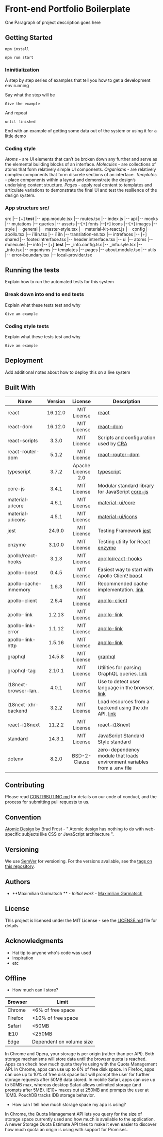 # Front-end Portfolio Boilerplate

One Paragraph of project description goes here

## Getting Started

```text
npm install

npm run start
```

### Ininitialization

A step by step series of examples that tell you how to get a development env running

Say what the step will be

```text
Give the example
```

And repeat

```text
until finished
```

End with an example of getting some data out of the system or using it for a little demo

### Coding style

*Atoms* - are UI elements that can’t be broken down any further and serve as the elemental building blocks of an interface.
*Molecules* - are collections of atoms that form relatively simple UI components.
*Organisms* - are relatively complex components that form discrete sections of an interface.
*Templates* - place components within a layout and demonstrate the design’s underlying content structure.
*Pages* - apply real content to templates and articulate variations to demonstrate the final UI and test the resilience of the design system.

### App structure src/

src
     |-- [+] __test__
          |-- app.module.tsx
          |-- routes.tsx
          |-- index.js
     |-- api
          |-- mocks
          |-- mutations
          |-- queries
     |-- assets
          |--[+] fonts
          |--[+] icons
          |--[+] images
          |-- style
               |-- general
                    |-- master-style.tsx
               |-- material-kit-react.js
     |-- config
          |-- apollo.tsx
          |-- i18n.tsx
     |-- i18n
          |-- translation-en.tsx
     |-- intrefaces
          |-- [+] shared
          |-- footer.intrerface.tsx
          |-- header.intrerface.tsx
     |-- ui
          |-- atoms
          |-- molecules
               |-- info
                    |-- [+] __test__
                    |-- _info.config.tsx
                    |-- _info.syle.tsx
                    |-- _info.tsx
          |-- organisms
          |-- templates
          |-- pages
               |-- about.module.tsx
     |-- utils
          |-- error-boundary.tsx
          |-- local-provider.tsx

## Running the tests

Explain how to run the automated tests for this system

### Break down into end to end tests

Explain what these tests test and why

```text
Give an example
```

### Coding style tests

Explain what these tests test and why

```text
Give an example
```

## Deployment

Add additional notes about how to deploy this on a live system

## Built With

|   Name               | Version |       License      |    Description                                                                                                     |
|----------------------|:-------:|:------------------:|--------------------------------------------------------------------------------------------------------------------|
| react                | 16.12.0 |     MIT License    | [react](https://reactjs.org/docs/getting-started.html)                                                             |
| react-dom            | 16.12.0 |     MIT License    | [react-dom](https://reactjs.org/docs/react-dom.html)                                                               |
| react-scripts        |   3.3.0 |     MIT License    | Scripts and configuration used by [CRA](https://create-react-app.dev/docs/getting-started/)                        |
| react-router-dom     |   5.1.2 |     MIT License    | [react-router-dom](https://reacttraining.com/react-router/web/guides/quick-start)                                  |
| typescript           |   3.7.2 | Apache License 2.0 | [typescript](https://www.typescriptlang.org/)                                                                      |
| core-js              |   3.4.1 |     MIT License    | Modular standard library for JavaScript [core-js](https://github.com/zloirock/core-js)                             |
| material-ui/core     |   4.6.1 |     MIT License    | [material-ui/core](https://material-ui.com/getting-started/installation/)                                          |
| material-ui/icons    |   4.5.1 |     MIT License    | [material-ui/icons](https://material-ui.com/components/material-icons/)                                            |
| jest                 |  24.9.0 |     MIT License    | Testing Framework [jest](https://jestjs.io/docs/en/getting-started.html)                                           |
| enzyme               |  3.10.0 |     MIT License    | Testing utility for React [enzyme](https://airbnb.io/enzyme/docs/api/)                                             |
| apollo/react-hooks   |   3.1.3 |     MIT License    | [apollo/react-hooks](https://www.apollographql.com/docs/react/api/react-hooks/)                                    |
| apollo-boost         |   0.4.5 |     MIT License    | Easiest way to start with Apollo Client! [boost](https://www.npmjs.com/package/apollo-boost)                       |
| apollo-cache-inmemory|   1.6.3 |     MIT License    | Recommended cache implementation. [link](https://www.npmjs.com/package/apollo-cache-inmemory)                      |
| apollo-client        |   2.6.4 |     MIT License    | [apollo-client](https://www.apollographql.com/docs/react/)                                                         |
| apollo-link          |  1.2.13 |     MIT License    | [apollo-link](https://www.apollographql.com/docs/link/)                                                            |
| apollo-link-error    |  1.1.12 |     MIT License    | [apollo-link](https://www.apollographql.com/docs/link/)                                                            |
| apollo-link-http     |  1.5.16 |     MIT License    | [apollo-link](https://www.apollographql.com/docs/link/)                                                            |
| graphql              |  14.5.8 |     MIT License    | [graphql](https://graphql.org/code/#javascript)                                                                    |
| graphql-tag          |  2.10.1 |     MIT License    | Utilities for parsing GraphQL queries. [link](https://www.npmjs.com/package/graphql-tag)                           |
| i18next-browser-lan..|   4.0.1 |     MIT License    | Use to detect user language in the browser. [link](https://www.npmjs.com/package/i18next-browser-languagedetector) |
| i18next-xhr-backend  |   3.2.2 |     MIT License    | Load resources from a backend using the xhr API. [link](https://www.npmjs.com/package/i18next-xhr-backend)         |
| react-i18next        |  11.2.2 |     MIT License    | [react-i18next](https://react.i18next.com/)                                                                        |
| standard             |  14.3.1 |     MIT License    | JavaScript Standard Style [standard](https://standardjs.com)                                                       |
| dotenv               |   8.2.0 |    BSD-2-Clause    | zero-dependency module that loads environment variables from a .env file                                           |

## Contributing

Please read [CONTRIBUTING.md]("link") for details on our code of conduct, and the process for submitting pull requests to us.

## Convention

[Atomic Design](http://atomicdesign.bradfrost.com/) by Brad Frost - " Atomic design has nothing to do with web-specific subjects like CSS or JavaScript architecture ".

## Versioning

We use [SemVer](http://semver.org/) for versioning. For the versions available, see the [tags on this repository](https://github.com/your/project/tags).

## Authors

* **Maximilian Garmatsch
** - *Initial work* - [Maximilian Garmatsch](https://github.com/MaximilianGarmatsch)

## License

This project is licensed under the MIT License - see the [LICENSE.md](LICENSE.md) file for details

## Acknowledgments

* Hat tip to anyone who's code was used
* Inspiration
* etc

## Offline

* How much can I store?

| Browser |           Limit          |
|---------|--------------------------|
| Chrome  | <6% of free space        |
| Firefox | <10% of free space       |
| Safari  | <50MB                    |
| IE10    | <250MB                   |
| Edge    | Dependent on volume size |

In Chrome and Opera, your storage is per origin (rather than per API). Both storage mechanisms will store data until the browser quota is reached. Apps can check how much quota they’re using with the Quota Management API. In Chrome, apps can use up to 6% of free disk space. In Firefox, apps can use up to 10% of free disk space but will prompt the user for further storage requests after 50MB data stored. In mobile Safari, apps can use up to 50MB max, whereas desktop Safari allows unlimited storage (and prompts after 5MB). IE10+ maxes out at 250MB and prompts the user at 10MB. PouchDB tracks IDB storage behavior.

* How can I tell how much storage space my app is using?

In Chrome, the Quota Management API lets you query for the size of storage space currently used and how much is available to the application. A newer Storage Quota Estimate API tries to make it even easier to discover how much quota an origin is using with support for Promises.
